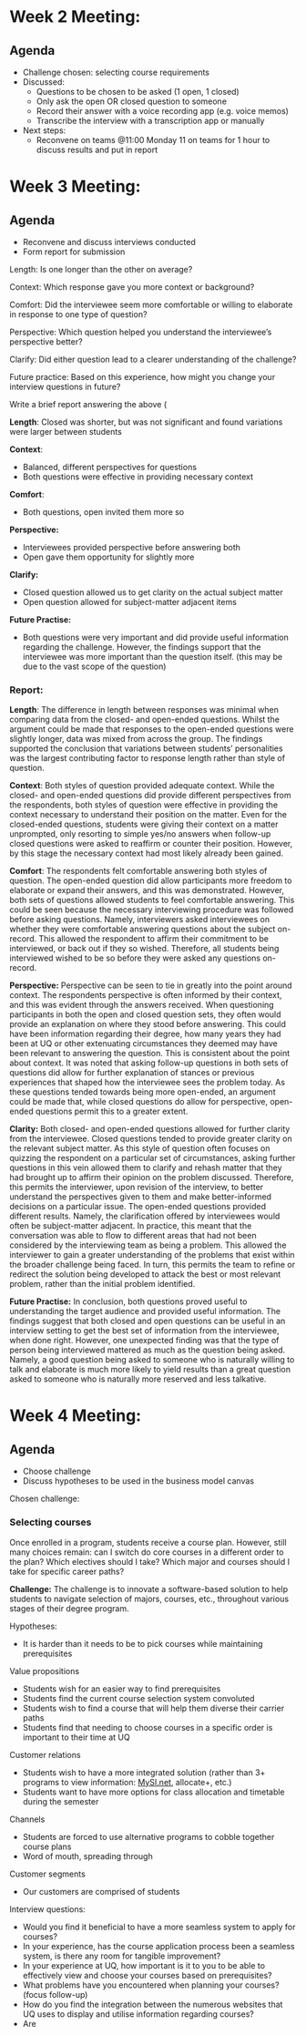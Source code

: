 # Week 2 Meeting:

## Agenda
- Challenge chosen: selecting course requirements
- Discussed:
  - Questions to be chosen to be asked (1 open, 1 closed)
  - Only ask the open OR closed question to someone
  - Record their answer with a voice recording app (e.g. voice memos)
  - Transcribe the interview with a transcription app or manually
- Next steps:
  - Reconvene on teams @11:00 Monday 11 on teams for 1 hour to discuss results and put in report

# Week 3 Meeting:

## Agenda
- Reconvene and discuss interviews conducted
- Form report for submission

Length: Is one longer than the other on average?

Context: Which response gave you more context or background?

Comfort: Did the interviewee seem more comfortable or willing to elaborate in response to one type of question?

Perspective: Which question helped you understand the interviewee’s perspective better?

Clarify: Did either question lead to a clearer understanding of the challenge?

Future practice: Based on this experience, how might you change your interview questions in future?

Write a brief report answering the above (

**Length**: Closed was shorter, but was not significant and found variations were larger between students

**Context**:

- Balanced, different perspectives for questions
- Both questions were effective in providing necessary context

**Comfort**:

- Both questions, open invited them more so

**Perspective:**

- Interviewees provided perspective before answering both
- Open gave them opportunity for slightly more

**Clarify:**

- Closed question allowed us to get clarity on the actual subject matter
- Open question allowed for subject-matter adjacent items

**Future Practise:**

- Both questions were very important and did provide useful information regarding the challenge. However, the findings support that the interviewee was more important than the question itself. (this may be due to the vast scope of the question)

### Report:

**Length**:
The difference in length between responses was minimal when comparing data from the closed- and open-ended questions. Whilst the argument could be made that responses to the open-ended questions were slightly longer, data was mixed from across the group. The findings supported the conclusion that variations between students’ personalities was the largest contributing factor to response length rather than style of question.

**Context**:
Both styles of question provided adequate context. While the closed- and open-ended questions did provide different perspectives from the respondents, both styles of question were effective in providing the context necessary to understand their position on the matter. Even for the closed-ended questions, students were giving their context on a matter unprompted, only resorting to simple yes/no answers when follow-up closed questions were asked to reaffirm or counter their position. However, by this stage the necessary context had most likely already been gained.

**Comfort**:
The respondents felt comfortable answering both styles of question. The open-ended question did allow participants more freedom to elaborate or expand their answers, and this was demonstrated. However, both sets of questions allowed students to feel comfortable answering. This could be seen because the necessary interviewing procedure was followed before asking questions. Namely, interviewers asked interviewees on whether they were comfortable answering questions about the subject on-record. This allowed the respondent to affirm their commitment to be interviewed, or back out if they so wished. Therefore, all students being interviewed wished to be so before they were asked any questions on-record.

**Perspective:**
Perspective can be seen to tie in greatly into the point around context. The respondents perspective is often informed by their context, and this was evident through the answers received. When questioning participants in both the open and closed question sets, they often would provide an explanation on where they stood before answering. This could have been information regarding their degree, how many years they had been at UQ or other extenuating circumstances they deemed may have been relevant to answering the question. This is consistent about the point about context. It was noted that asking follow-up questions in both sets of questions did allow for further explanation of stances or previous experiences that shaped how the interviewee sees the problem today. As these questions tended towards being more open-ended, an argument could be made that, while closed questions do allow for perspective, open-ended questions permit this to a greater extent.

**Clarity:**
Both closed- and open-ended questions allowed for further clarity from the interviewee. Closed questions tended to provide greater clarity on the relevant subject matter. As this style of question often focuses on quizzing the respondent on a particular set of circumstances, asking further questions in this vein allowed them to clarify and rehash matter that they had brought up to affirm their opinion on the problem discussed. Therefore, this permits the interviewer, upon revision of the interview, to better understand the perspectives given to them and make better-informed decisions on a particular issue. The open-ended questions provided different results. Namely, the clarification offered by interviewees would often be subject-matter adjacent. In practice, this meant that the conversation was able to flow to different areas that had not been considered by the interviewing team as being a problem. This allowed the interviewer to gain a greater understanding of the problems that exist within the broader challenge being faced. In turn, this permits the team to refine or redirect the solution being developed to attack the best or most relevant problem, rather than the initial problem identified.

**Future Practise:**
In conclusion, both questions proved useful to understanding the target audience and provided useful information. The findings suggest that both closed and open questions can be useful in an interview setting to get the best set of information from the interviewee, when done right. However, one unexpected finding was that the type of person being interviewed mattered as much as the question being asked. Namely, a good question being asked to someone who is naturally willing to talk and elaborate is much more likely to yield results than a great question asked to someone who is naturally more reserved and less talkative.

# Week 4 Meeting:

## Agenda
- Choose challenge
- Discuss hypotheses to be used in the business model canvas

Chosen challenge:

### **Selecting courses**

Once enrolled in a program, students receive a course plan. However, still many choices remain: can I switch do core courses in a different order to the plan? Which electives should I take? Which major and courses should I take for specific career paths?

**Challenge:** The challenge is to innovate a software-based solution to help students to navigate selection of majors, courses, etc., throughout various stages of their degree program.

Hypotheses:

- It is harder than it needs to be to pick courses while maintaining prerequisites

Value propositions

- Students wish for an easier way to find prerequisites
- Students find the current course selection system convoluted
- Students wish to find a course that will help them diverse their carrier paths
- Students find that needing to choose courses in a specific order is important to their time at UQ

Customer relations

- Students wish to have a more integrated solution (rather than 3+ programs to view information: [MySI.net](http://MySI.net), allocate+, etc.)
- Students want to have more options for class allocation and timetable during the semester

Channels

- Students are forced to use alternative programs to cobble together course plans
- Word of mouth, spreading through

Customer segments

- Our customers are comprised of students

Interview questions:

- Would you find it beneficial to have a more seamless system to apply for courses?
- In your experience, has the course application process been a seamless system, is there any room for tangible improvement?
- In your experience at UQ, how important is it to you to be able to effectively view and choose your courses based on prerequisites?
- What problems have you encountered when planning your courses? (focus follow-up)
- How do you find the integration between the numerous websites that UQ uses to display and utilise information regarding courses?
- Are

